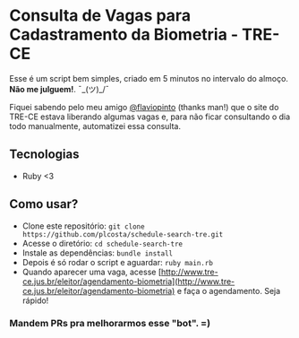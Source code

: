 # Consulta de Vagas para Cadastramento da Biometria - TRE-CE

Esse é um script bem simples, criado em 5 minutos no intervalo do almoço. **Não me julguem!**. ¯\_(ツ)_/¯

Fiquei sabendo pelo meu amigo  [@flaviopinto](https://github.com/flaviopinto) (thanks man!) que o site do TRE-CE estava liberando algumas vagas e, para não ficar consultando o dia todo manualmente, automatizei essa consulta.

## Tecnologias
- Ruby <3

## Como usar?
- Clone este repositório: `git clone https://github.com/plcosta/schedule-search-tre.git`
- Acesse o diretório: `cd schedule-search-tre`
- Instale as dependências: `bundle install`
- Depois é só rodar o script e aguardar: `ruby main.rb`
- Quando aparecer uma vaga, acesse [http://www.tre-ce.jus.br/eleitor/agendamento-biometria](http://www.tre-ce.jus.br/eleitor/agendamento-biometria) e faça o agendamento. Seja rápido!

### Mandem PRs pra melhorarmos esse "bot". =)
